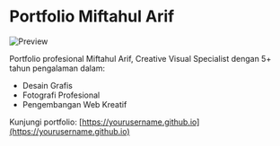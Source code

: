 # Portfolio Miftahul Arif

![Preview](https://yourusername.github.io/images/preview.jpg)

Portfolio profesional Miftahul Arif, Creative Visual Specialist dengan 5+ tahun pengalaman dalam:
- Desain Grafis
- Fotografi Profesional
- Pengembangan Web Kreatif

Kunjungi portfolio: [https://yourusername.github.io](https://yourusername.github.io)
